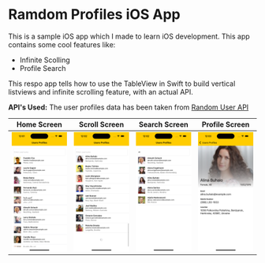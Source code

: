 # Ramdom Profiles iOS App

This is a sample iOS app which I made to learn iOS development. This app contains some cool  features like:
- Infinite Scolling
- Profile Search

This respo app tells how to use the TableView in Swift to build vertical listviews and infinite scrolling feature, with an actual API.

**API's Used:** The user profiles data has been taken from [Random User API](https://randomuser.me/) 


| Home Screen | Scroll Screen| Search Screen | Profile Screen | 
|-----|----|----|----|
|![](assets/homePage.png)|![](assets/infiniteScrolling.png)|![](assets/searchPage.png)|![](assets/ProfileScreenPage.png)|